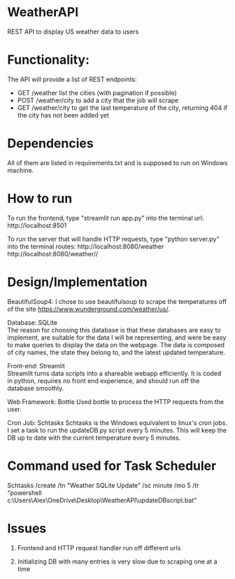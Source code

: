 # WeatherAPI   
REST API to display US weather data to users   

# Functionality:   
The API will provide a list of REST endpoints:   
  - GET /weather   list the cities (with pagination if possible)   
  - POST  /weather/city   to add a city that the job will scrape   
  - GET   /weather/city   to get the last temperature of the city, returning 404 if the city has not been added yet   

# Dependencies
All of them are listed in requirements.txt and is supposed to run on Windows machine.

# How to run
To run the frontend, type "streamlit run app.py" into the terminal
    url:
        http://localhost:8501


 To run the server that will handle HTTP requests, type "python server.py" into the terminal
    routes:
        http://localhost:8080/weather
        http://localhost:8080/weather/<state>/<city>


# Design/Implementation   
BeautifulSoup4:
    I chose to use beautifulsoup to scrape the temperatures off of the site https://www.wunderground.com/weather/us/. 

Database:  SQLite   
  The reason for choosing this database is that these databases are easy to implement, are suitable for the data I will be representing, and were be easy to make queries to display the data on the webpage. The data is composed of city names, the state they belong to, and the latest updated temperature.
  
Front-end: Streamlit   
  Streamlit turns data scripts into a shareable webapp efficiently. It is coded in python, requires no front end experience, and should run off the database smoothly.

Web Framework: Bottle
    Used bottle to process the HTTP requests from the user.

Cron Job: Schtasks
    Schtasks is the Windows equivalent to linux's cron jobs. I set a task to run the updateDB.py script every 5 minutes. This will keep the DB up to date with the current temperature every 5 minutes.


# Command used for Task Scheduler
Schtasks /create /tn "Weather SQLite Update" /sc minute /mo 5 /tr "powershell c:\Users\Alex\OneDrive\Desktop\WeatherAPI\updateDBscript.bat"


# Issues
1) Frontend and HTTP request handler run off different urls

2) Initializing DB with many entries is very slow due to scraping one at a time
